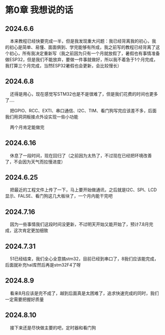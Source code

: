 # 第0章 我想说的话

## 2024.6.6

    本来教程已经快要完成一半，但是我发现重大问题：我已经背离我的初心，我的初心是简单、易懂、面面俱到、学完能够有所成，我之前写的教程已经背离了这个初心，所有我决定重新写（我之前因为只有一个月就放假了，暑假也有事情准备做ESP32，但是我们不能放弃，要做一件事就做好，所以我不着急于1个月完成，我打算三个月完成，当然ESP32暑假也会更新，会比较慢长）

## 2024.6.8

    还得是用心，现在感觉写STM32也是不是很难了，但是我们花费的时间也更多了....

    把GPIO、RCC、EXTI、串口通信、I2C、TIM、看门狗写完应该差不多，后面我们用洞洞板接点外设实现一些小功能

    两个月肯定能做完

## 2024.6.16

    休息了一段时间，现在回归了（之前因为太热了，不过现在已经把环境改善了，不会因为天气而拉慢进度）

## 2024.6.25

    把最近的工程文件上传了一下，马上要开始做通讯，之后就是I2C、SPI、LCD显示、FALSE、看门狗这几大板块了，一个月内能干完吧

## 2024.7.16

    因为一些事情我们这段时间没更新，不过明天开始又能开始了，预计7.8月完成，这次肯定更加细致

## 2024.7.31

    51已经结束，我们全心全意搞stm32，目前已经到串口了，8我们应该能完成，后面就补充hal库然后再是stm32F4了呀     

## 2024.8.9

    看来8月应该是完不成了，越到后面真是太困难了，追求快速完成的同时，我们一定需要把握好质量

## 2024.8.10

    接下来还是尽快做主要的吧，定时器和看门狗
